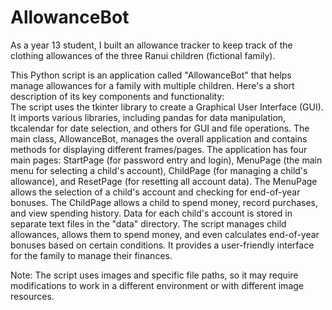# AllowanceBot
As a year 13 student, I built an allowance tracker to keep track of the clothing allowances of the three Ranui children (fictional family).  

This Python script is an application called "AllowanceBot" that helps manage allowances for a family with multiple children. Here's a short description of its key components and functionality:  
The script uses the tkinter library to create a Graphical User Interface (GUI).
It imports various libraries, including pandas for data manipulation, tkcalendar for date selection, and others for GUI and file operations.
The main class, AllowanceBot, manages the overall application and contains methods for displaying different frames/pages.
The application has four main pages: StartPage (for password entry and login), MenuPage (the main menu for selecting a child's account), ChildPage (for managing a child's allowance), and ResetPage (for resetting all account data).
The MenuPage allows the selection of a child's account and checking for end-of-year bonuses.
The ChildPage allows a child to spend money, record purchases, and view spending history.
Data for each child's account is stored in separate text files in the "data" directory.
The script manages child allowances, allows them to spend money, and even calculates end-of-year bonuses based on certain conditions. It provides a user-friendly interface for the family to manage their finances.

Note: The script uses images and specific file paths, so it may require modifications to work in a different environment or with different image resources.
